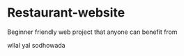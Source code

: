 # Restaurant-website
Beginner  friendly  web project  that anyone  can benefit from

wllal yal sodhowada

